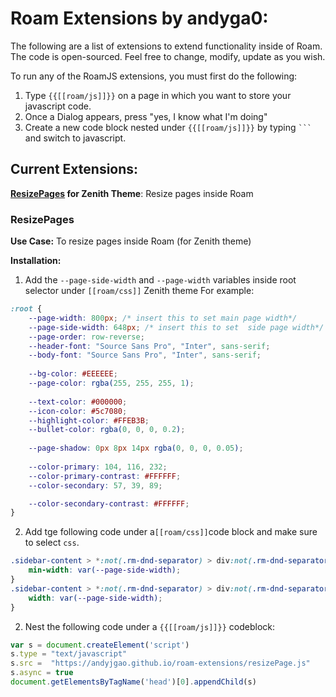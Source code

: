 # Roam Extensions by andyga0:

The following are a list of extensions to extend functionality inside of Roam. The code is open-sourced. Feel free to change, modify, update as you wish.

To run any of the RoamJS extensions, you must first do the following:

1. Type `{{[[roam/js]]}}` on a page in which you want to store your javascript code.
2. Once a Dialog appears, press "yes, I know what I'm doing"
3. Create a new code block nested under `{{[[roam/js]]}}` by typing ` ``` ` and switch to javascript.

## Current Extensions:
**[ResizePages](#ResizePages) for Zenith Theme**:  Resize pages inside Roam





### ResizePages
**Use Case:** To resize pages inside Roam (for Zenith theme)

**Installation:**

1. Add the `--page-side-width` and `--page-width` variables inside root selector under `[[roam/css]]` Zenith theme 
For example: 
```css
:root {	
    --page-width: 800px; /* insert this to set main page width*/
    --page-side-width: 648px; /* insert this to set  side page width*/
    --page-order: row-reverse; 
    --header-font: "Source Sans Pro", "Inter", sans-serif;	
    --body-font: "Source Sans Pro", "Inter", sans-serif;	
    
    --bg-color: #EEEEEE;	
    --page-color: rgba(255, 255, 255, 1);	
    	
    --text-color: #000000;	
    --icon-color: #5c7080;
    --highlight-color: #FFEB3B;
  	--bullet-color: rgba(0, 0, 0, 0.2);	
    	
    --page-shadow: 0px 8px 14px rgba(0, 0, 0, 0.05);	
    	
  	--color-primary: 104, 116, 232;
    --color-primary-contrast: #FFFFFF;	
  	--color-secondary: 57, 39, 89;

    --color-secondary-contrast: #FFFFFF;	
}

```
2. Add tge following code under a`[[roam/css]]`code block and make sure to select `css`.
```css
.sidebar-content > *:not(.rm-dnd-separator) > div:not(.rm-dnd-separator) > div:first-child:not(:last-child) {
    min-width: var(--page-side-width);
}
.sidebar-content > *:not(.rm-dnd-separator) > div:not(.rm-dnd-separator) > div:last-child:not(:first-child) {
    width: var(--page-side-width);
}

```
2. Nest the following code under a  `{{[[roam/js]]}}` codeblock:
```js
var s = document.createElement('script')
s.type = "text/javascript"
s.src =  "https://andyjgao.github.io/roam-extensions/resizePage.js"
s.async = true
document.getElementsByTagName('head')[0].appendChild(s)
```
